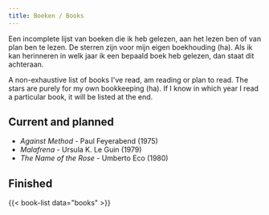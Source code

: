 ```yaml
---
title: Boeken / Books
---
```


Een incomplete lijst van boeken die ik heb gelezen, aan het lezen ben of van plan ben te lezen.
De sterren zijn voor mijn eigen boekhouding (ha).
Als ik kan herinneren in welk jaar ik een bepaald boek heb gelezen, dan staat dit achteraan. 

A non-exhaustive list of books I've read, am reading or plan to read. 
The stars are purely for my own bookkeeping (ha). 
If I know in which year I read a particular book, it will be listed at the end.


## Current and planned

* *Against Method* - Paul Feyerabend (1975)
* *Malafrena* - Ursula K. Le Guin (1979)
* *The Name of the Rose* - Umberto Eco (1980)


## Finished
{{< book-list data="books" >}}
